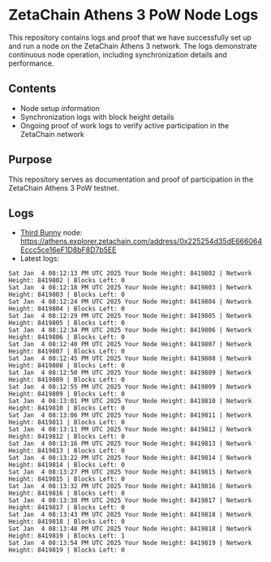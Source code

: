 # ZetaChain Athens 3 PoW Node Logs
This repository contains logs and proof that we have successfully set up and run a node on the ZetaChain Athens 3 network. The logs demonstrate continuous node operation, including synchronization details and performance.

## Contents
- Node setup information
- Synchronization logs with block height details
- Ongoing proof of work logs to verify active participation in the ZetaChain network

## Purpose
This repository serves as documentation and proof of participation in the ZetaChain Athens 3 PoW testnet.

## Logs

- [Third Bunny](https://thirdbunny.xyz/) node: https://athens.explorer.zetachain.com/address/0x225254d35dE666064Eccc5ce16eF1D8bF8D7b5EE
- Latest logs:
```
Sat Jan  4 08:12:13 PM UTC 2025 Your Node Height: 8419802 | Network Height: 8419802 | Blocks Left: 0
Sat Jan  4 08:12:18 PM UTC 2025 Your Node Height: 8419803 | Network Height: 8419803 | Blocks Left: 0
Sat Jan  4 08:12:24 PM UTC 2025 Your Node Height: 8419804 | Network Height: 8419804 | Blocks Left: 0
Sat Jan  4 08:12:29 PM UTC 2025 Your Node Height: 8419805 | Network Height: 8419805 | Blocks Left: 0
Sat Jan  4 08:12:34 PM UTC 2025 Your Node Height: 8419806 | Network Height: 8419806 | Blocks Left: 0
Sat Jan  4 08:12:40 PM UTC 2025 Your Node Height: 8419807 | Network Height: 8419807 | Blocks Left: 0
Sat Jan  4 08:12:45 PM UTC 2025 Your Node Height: 8419808 | Network Height: 8419808 | Blocks Left: 0
Sat Jan  4 08:12:50 PM UTC 2025 Your Node Height: 8419809 | Network Height: 8419809 | Blocks Left: 0
Sat Jan  4 08:12:55 PM UTC 2025 Your Node Height: 8419809 | Network Height: 8419809 | Blocks Left: 0
Sat Jan  4 08:13:01 PM UTC 2025 Your Node Height: 8419810 | Network Height: 8419810 | Blocks Left: 0
Sat Jan  4 08:13:06 PM UTC 2025 Your Node Height: 8419811 | Network Height: 8419811 | Blocks Left: 0
Sat Jan  4 08:13:11 PM UTC 2025 Your Node Height: 8419812 | Network Height: 8419812 | Blocks Left: 0
Sat Jan  4 08:13:16 PM UTC 2025 Your Node Height: 8419813 | Network Height: 8419813 | Blocks Left: 0
Sat Jan  4 08:13:22 PM UTC 2025 Your Node Height: 8419814 | Network Height: 8419814 | Blocks Left: 0
Sat Jan  4 08:13:27 PM UTC 2025 Your Node Height: 8419815 | Network Height: 8419815 | Blocks Left: 0
Sat Jan  4 08:13:32 PM UTC 2025 Your Node Height: 8419816 | Network Height: 8419816 | Blocks Left: 0
Sat Jan  4 08:13:38 PM UTC 2025 Your Node Height: 8419817 | Network Height: 8419817 | Blocks Left: 0
Sat Jan  4 08:13:43 PM UTC 2025 Your Node Height: 8419818 | Network Height: 8419818 | Blocks Left: 0
Sat Jan  4 08:13:48 PM UTC 2025 Your Node Height: 8419818 | Network Height: 8419819 | Blocks Left: 1
Sat Jan  4 08:13:54 PM UTC 2025 Your Node Height: 8419819 | Network Height: 8419819 | Blocks Left: 0
```
